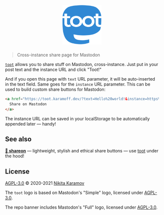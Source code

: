 <h1 align="center"><img src="assets/logo.svg" width="128" height="128" alt="toot"></h1>

> Cross-instance share page for Mastodon

[`toot`][toot] allows you to share stuff on Mastodon, cross-instance. Just put in your post text and the instance URL and click "Toot!"

And if you open this page with `text` URL parameter, it will be auto-inserted in the text field. Same goes for the `instance` URL parameter. This can be used to build custom share buttons for Mastodon:

```html
<a href="https://toot.karamoff.dev/?text=Hello%20world!&instance=https%3A%2F%2Fmastodon.xyz">
  Share on Mastodon  
</a>
```

The instance URL can be saved in your localStorage to be automatically appended later — handy!

## See also

**[📯 shareon](https://shareon.js.org)** — lightweight, stylish and ethical share buttons — use [toot] under the hood!

## License

[AGPL-3.0](./LICENSE) © 2020-2021 [Nikita Karamov](nick@karamoff.dev)

The `toot` logo is based on Mastodon's "Simple" logo, licensed under [AGPL-3.0](https://www.gnu.org/licenses/agpl-3.0.html).

The repo banner includes Mastodon's "Full" logo, licensed under [AGPL-3.0](https://www.gnu.org/licenses/agpl-3.0.html).

[toot]: https://toot.karamoff.dev
